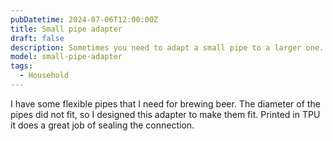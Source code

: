 ```yaml
---
pubDatetime: 2024-07-06T12:00:00Z
title: Small pipe adapter
draft: false
description: Sometimes you need to adapt a small pipe to a larger one.
model: small-pipe-adapter
tags:
  - Household
---
```


I have some flexible pipes that I need for brewing beer. The diameter of the
pipes did not fit, so I designed this adapter to make them fit. Printed in TPU
it does a great job of sealing the connection.
